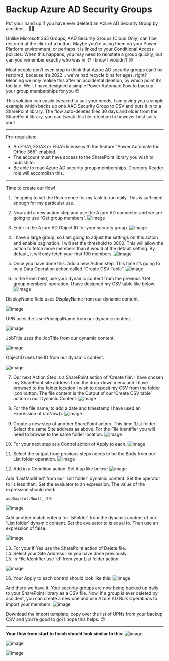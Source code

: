 # Backup Azure AD Security Groups
Put your hand up if you have ever deleted an Azure AD Security Group by accident… 🙋‍♂️

Unlike Microsoft 365 Groups, AAD Security Groups (Cloud Only) can’t be restored at the click of a button. Maybe you're using them on your Power Platform environment, or perhaps it is linked to your Conditional Access policies. When this happens, you may need to reinstate a group quickly, but can you remember exactly who was in it? I know I wouldn't 😰

Most people don’t even stop to think that Azure AD security groups can’t be restored, because it’s 2022… we’ve had recycle bins for ages, right? Meaning we only realise this after an accidental deletion, by which point it’s too late. Well, I have designed a simple Power Automate flow to backup your group memberships for you 😊

This solution can easily tweaked to suit your needs, I am giving you a simple example which backs up one AAD Security Group to CSV and puts it in to a SharePoint library. The flow auto-deletes files 30 days and older from the SharePoint library, you can tweak this file retention to however best suits you! 

-------------------------------------------------------------------------------------------------------------------------------------------------------------------------

Pre-requisites: 
- An E1/A1, E3/A3 or E5/A5 license with the feature "Power Automate for Office 365" enabled.
- The account must have access to the SharePoint library you wish to publish to. 
- Be able to read Azure AD security group memberships. Directory Reader role will accomplish this.

-------------------------------------------------------------------------------------------------------------------------------------------------------------------------

Time to create our flow!

1)	I’m going to set the Recurrence for my task to run daily. This is sufficient enough for my particular use. 
2)	Now add a new action step and use the Azure AD connector and we are going to use “Get group members”.
 ![image](https://user-images.githubusercontent.com/72546386/174013460-a9f06234-5842-4233-8156-61a58ed2ca7f.png)

3)	Enter in the Azure AD Object ID for your security group.
 ![image](https://user-images.githubusercontent.com/72546386/174013487-cfcdbd3d-83e0-4b03-a7b7-c5a2a8ee0e96.png)

4)	I have a large group, so I am going to adjust the settings on this action and enable pagination. I will set the threshold to 3000. This will allow the action to fetch more members than it would at the default setting. By default, it will only fetch your first 100 members.
 ![image](https://user-images.githubusercontent.com/72546386/174013505-252dd8b3-77af-4f37-a3cf-63fa9b6b198a.png)

5)	Once you have done this. Add a new Action step. This time it’s going to be a Data Operation action called “Create CSV Table”.
 ![image](https://user-images.githubusercontent.com/72546386/174013530-10829b6f-9fac-4903-9fad-f3ffce6deb83.png)


6)	In the From field, use your dynamic content from the previous ‘Get group members’ operation. I have designed my CSV table like below:
 ![image](https://user-images.githubusercontent.com/72546386/174013554-86364917-55ee-4687-bc91-b7c39eb3f05e.png)

DisplayName field uses DisplayName from our dynamic content.

 ![image](https://user-images.githubusercontent.com/72546386/174013581-2ff0756e-506e-4d73-ab86-3b44f6f03040.png)

UPN uses the UserPrincipalName from our dynamic content.

 ![image](https://user-images.githubusercontent.com/72546386/174013599-0724ad73-0512-4e3f-b7a8-8dfa89fbd2a7.png)

JobTitle uses the JobTitle from our dynamic content.

 ![image](https://user-images.githubusercontent.com/72546386/174013626-363a4425-36c3-4156-97b4-036b57edc4fc.png)

ObjectID uses the ID from our dynamic content.

 ![image](https://user-images.githubusercontent.com/72546386/174013649-84d4a082-a702-4418-998c-78d27f2470d6.png)

7)	Our next Action Step is a SharePoint action of ‘Create file’. I have chosen my SharePoint site address from the drop-down menu and I have browsed to the folder location I wish to deposit my CSV from the folder icon button. The file content is the Output of our ‘Create CSV table’ action in our Dynamic Content.
 ![image](https://user-images.githubusercontent.com/72546386/174013658-98089250-bd51-4d8d-975a-fd35a009ae4d.png)

8)	For the file name, to add a date and timestamp I have used an Expression of utcNow().
 ![image](https://user-images.githubusercontent.com/72546386/174013668-ce8a8aab-4475-4f2a-a4e3-4de2f9900816.png)

9)	Create a new step of another SharePoint action. This time ‘List folder’. Select the same Site address as above. For the File identifier you will need to browse to the same folder location.
 ![image](https://user-images.githubusercontent.com/72546386/174013689-2f1c0eb6-f839-4d98-86eb-a396f38e8c91.png)

10)	 For your next step at a Control action of Apply to each.
 ![image](https://user-images.githubusercontent.com/72546386/174013702-22fc1dd5-fa09-45d5-a53e-b9d79fa1228e.png)

11)	 Select the output from previous steps needs to be the Body from our List folder operation.
 ![image](https://user-images.githubusercontent.com/72546386/174013712-a8d048af-f4a1-4bc7-8a7b-754b525ca386.png)

12)	 Add in a Condition action. Set it up like below:
![image](https://user-images.githubusercontent.com/72546386/174013817-ddf2f8a1-0558-48a9-87b1-2363cca1da24.png)

Add 'LastModified' from our 'List folder' dynamic content. Set the operator to ‘is less than’. Set the evaluator to an expression. The value of the expression should read: 
~~~
addDays(utcNow(),-29)
~~~

![image](https://user-images.githubusercontent.com/72546386/174013834-3fc2d3bc-227d-46e5-9ea2-d90f8ca05f7f.png)

Add another match criteria for 'IsFolder' from the dynamic content of our 'List folder' dynamic content. Set the evaluator to is equal to. Then use an expression of false.

 ![image](https://user-images.githubusercontent.com/72546386/174013869-e23dbe7e-11a0-4731-98f6-2726b13ba05b.png)
 
13)	 For your If Yes use the SharePoint action of Delete file. 
14)	 Select your Site Address like you have done previously.
15)	 In File Identifier use ‘Id’ from your List folder action.

 ![image](https://user-images.githubusercontent.com/72546386/174013895-bb9ebb64-cfd2-41dc-b2cd-762388321958.png)

16)	 Your Apply to each control should look like this:
 ![image](https://user-images.githubusercontent.com/72546386/174013938-fc8a1263-2ad3-40a5-b09f-b93207b91552.png)


And there we have it. Your security groups are now being backed up daily to your SharePoint library as a CSV file. Now, if a group is ever deleted by accident, you can create a new one and use Azure AD Bulk Operations to import your members.
 ![image](https://user-images.githubusercontent.com/72546386/174013956-3d045c68-694e-4e43-bd30-9efcf88c8c3d.png)


Download the import template, copy over the list of UPNs from your backup CSV and you’re good to go! I hope this helps. 😊

-----------------------------------------------------------

**Your flow from start to finish should look similar to this:**
![image](https://user-images.githubusercontent.com/72546386/174015189-ac99e5ec-00d5-4802-9fed-78f045ded8d3.png)

![image](https://user-images.githubusercontent.com/72546386/174015489-1529f571-d6f9-4532-a295-20ca456165a5.png)

![image](https://user-images.githubusercontent.com/72546386/174015547-99ed0c9b-e8e3-4c6f-8e62-5a8dea7a4024.png)



